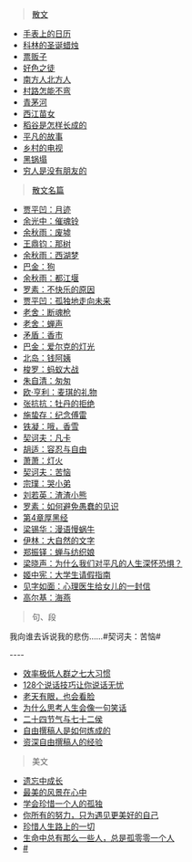 <link href="../../css/style.css" rel="stylesheet" type="text/css" />

> [散文](https://www.kekeshici.com/sanwen/sanwenjingxuan/)

<div class="">

+ [手表上的日历](散文/手表上的日历.md)
+ [科林的圣诞蜡烛](散文/科林的圣诞蜡烛.md)
+ [票贩子](散文/票贩子.md)
+ [好色之徒](散文/好色之徒.md)
+ [南方人北方人](散文/南方人北方人.md)
+ [村路怎能不弯](散文/村路怎能不弯.md)
+ [青茅河](散文/青茅河.md)
+ [西江苗女](散文/西江苗女.md)
+ [稻谷是怎样长成的](散文/稻谷是怎样长成的.md)
+ [平凡的故事](散文/平凡的故事.md)
+ [乡村的电视](散文/乡村的电视.md)
+ [黑锅塌](散文/黑锅塌.md)
+ [穷人是没有朋友的](散文/穷人是没有朋友的.md)

</div>

> [散文名篇](https://www.kekeshici.com/sanwen/mingpian/)

<div class="">

+ [贾平凹：月迹](散文/贾平凹：月迹.md)
+ [余光中：催魂铃](散文/余光中：催魂铃.md)
+ [余秋雨：废墟](散文/余秋雨：废墟.md)
+ [王鼎钧：那树](散文/王鼎钧：那树.md)
+ [余秋雨：西湖梦](散文/余秋雨：西湖梦.md)
+ [巴金：狗](散文/巴金：狗.md)
+ [余秋雨：都江堰](散文/余秋雨：都江堰.md)
+ [罗素：不快乐的原因](散文/罗素：不快乐的原因.md)
+ [贾平凹：孤独地走向未来](散文/贾平凹：孤独地走向未来.md)
+ [老舍：断魂枪](散文/老舍：断魂枪.md)
+ [老舍：蝉声](散文/老舍：蝉声.md)
+ [矛盾：香市](散文/矛盾：香市.md)
+ [巴金：爱尔克的灯光](散文/巴金：爱尔克的灯光.md)
+ [北岛：钱阿姨](散文/北岛：钱阿姨.md)
+ [梭罗：蚂蚁大战](散文/梭罗：蚂蚁大战.md)
+ [朱自清：匆匆](散文/朱自清：匆匆.md)
+ [欧·亨利：麦琪的礼物](散文/欧·亨利：麦琪的礼物.md)
+ [张抗抗：牡丹的拒绝](散文/张抗抗：牡丹的拒绝.md)
+ [施蛰存：纪念傅雷](散文/施蛰存：纪念傅雷.md)
+ [铁凝：哦，香雪](散文/铁凝：哦，香雪.md)
+ [契诃夫：凡卡](散文/契诃夫：凡卡.md)
+ [胡适：容忍与自由](散文/胡适：容忍与自由.md)
+ [萧萧：灯火](散文/萧萧：灯火.md)
+ [契诃夫：苦恼](散文/契诃夫：苦恼.md)
+ [宗璞：哭小弟](散文/宗璞：哭小弟.md)
+ [刘若英：渣渣小熊](散文/刘若英：渣渣小熊.md)
+ [罗素：如何避免愚蠢的见识](散文/罗素：如何避免愚蠢的见识.md)
+ [第4章厚黑经](散文/第4章厚黑经.md)
+ [梁锡华：漫语慢蜗牛](散文/梁锡华：漫语慢蜗牛.md)
+ [伊林：大自然的文字](散文/伊林：大自然的文字.md)
+ [郑振铎：蝉与纺织娘](散文/郑振铎：蝉与纺织娘.md)
+ [梁晓声：为什么我们对平凡的人生深怀恐惧？](散文/梁晓声：为什么我们对平凡的人生深怀恐惧？.md)
+ [姬中宪：大学生请假指南](散文/姬中宪：大学生请假指南.md)
+ [见字如面：心理医生给女儿的一封信](散文/见字如面：心理医生给女儿的一封信.md)
+ [高尔基：海燕](散文/海燕.md)

</div>

> 句、段

<div class="p">

<span class="wavy">我向谁去诉说我的悲伤……#契诃夫：苦恼#

</div>

<span class="r">----

<div class="">

+ [效率极低人群之七大习惯](散文/效率极低人群之七大习惯.md)
+ [128个说话技巧让你说话无忧](散文/128个说话技巧让你说话无忧.md)
+ [老天有眼，也会看脸](散文/老天有眼，也会看脸.md)
+ [为什么思考人生会像一句笑话](散文/为什么思考人生会像一句笑话.md)
+ [二十四节气与七十二侯](散文/二十四节气与七十二侯.md)
+ [自由撰稿人是如何炼成的](散文/自由撰稿人是如何炼成的.md)
+ [资深自由撰稿人的经验](散文/资深自由撰稿人的经验.md)

> 美文

+ [遗忘中成长](散文/遗忘中成长.md)
+ [最美的风景在心中](散文/最美的风景在心中.md)
+ [学会珍惜一个人的孤独](散文/学会珍惜一个人的孤独.md)
+ [你所有的努⼒，只为遇见更美好的⾃⼰](散文/你所有的努⼒，只为遇见更美好的⾃⼰.md)
+ [珍惜人生路上的一切](散文/珍惜人生路上的一切.md)
+ [生命中总有那么一些人，总是孤零零一个人](散文/生命中总有那么一些人，总是孤零零一个人.md)
+ [#](https://www.xuexila.com/)

</div>


